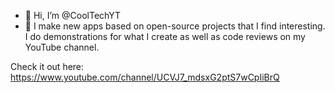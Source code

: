 - 👋 Hi, I’m @CoolTechYT
- 👀 I make new apps based on open-source projects that I find interesting. I do demonstrations for what I create as well as code reviews on my YouTube channel. 

Check it out here: https://www.youtube.com/channel/UCVJ7_mdsxG2ptS7wCpIiBrQ
